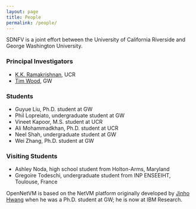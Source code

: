```yaml
---
layout: page
title: People
permalink: /people/
---
```


SDNFV is a joint effort between the University of California Riverside and George Washington University.

### Principal Investigators
  * [K.K. Ramakrishnan](http://www.cs.ucr.edu/~kk/), UCR
  * [Tim Wood](http://faculty.cs.gwu.edu/~timwood/wiki/doku.php), GW

### Students
  * Guyue Liu, Ph.D. student at GW
  * Phil Lopreiato, undergraduate student at GW
  * Vineet Kapoor, M.S. student at UCR
  * Ali Mohammadkhan, Ph.D. student at UCR
  * Neel Shah, undergraduate student at GW
  * Wei Zhang, Ph.D. student at GW

### Visiting Students
  * Ashley Noda, high school student from Holton-Arms, Maryland
  * Gregoire Todeschi, undergraduate student from INP ENSEEIHT, Toulouse, France

OpenNetVM is based on the NetVM platform originally developed by [Jinho Hwang](https://jinhohwang.wordpress.com/) when he was a Ph.D. student at GW; he is now at IBM Research.
